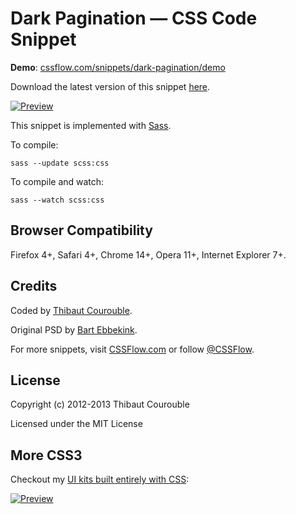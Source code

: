 # Dark Pagination — CSS Code Snippet

**Demo**: [cssflow.com/snippets/dark-pagination/demo](http://www.cssflow.com/snippets/dark-pagination/demo)

Download the latest version of this snippet [here](http://www.cssflow.com/snippets/dark-pagination.zip).

[![Preview](http://cdn.cssflow.com/snippets/dark-pagination/preview-580.png)](http://www.cssflow.com/snippets/dark-pagination)

This snippet is implemented with [Sass](https://github.com/nex3/sass).

To compile:

`sass --update scss:css`

To compile and watch:

`sass --watch scss:css`

## Browser Compatibility

Firefox 4+, Safari 4+, Chrome 14+, Opera 11+, Internet Explorer 7+.

## Credits

Coded by [Thibaut Courouble](http://thibaut.me).

Original PSD by [Bart Ebbekink](httphttp://dribbble.com/shots/769291-Pagination).

For more snippets, visit [CSSFlow.com](http://www.cssflow.com) or follow [@CSSFlow](https://twitter.com/CSSFlow).

## License

Copyright (c) 2012-2013 Thibaut Courouble

Licensed under the MIT License

## More CSS3

Checkout my [UI kits built entirely with CSS](http://www.cssflow.com/ui-kits):

[![Preview](http://cdn.cssflow.com/kits/all_kits_preview_850.png)](http://www.cssflow.com/ui-kits)
